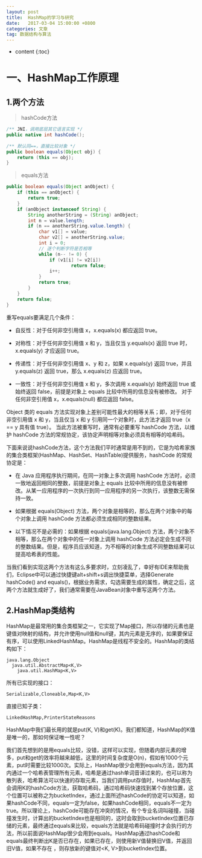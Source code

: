 ```yaml
---
layout: post
title:  HashMap的学习与研究
date:   2017-03-04 15:00:00 +0800
categories: 文章
tag: 数据结构与算法
---
```


* content
{:toc}



一、HashMap工作原理
========================

1.两个方法
------------------------

> hashCode方法

```java
/** JNI，调用底层其它语言实现 */  
public native int hashCode();  
  
/** 默认同==，直接比较对象 */  
public boolean equals(Object obj) {  
    return (this == obj);  
}  
```

> equals方法
```java
public boolean equals(Object anObject) {  
    if (this == anObject) {  
        return true;  
    }  
    if (anObject instanceof String) {  
        String anotherString = (String) anObject;  
        int n = value.length;  
        if (n == anotherString.value.length) {  
            char v1[] = value;  
            char v2[] = anotherString.value;  
            int i = 0;  
            // 逐个判断字符是否相等  
            while (n-- != 0) {  
                if (v1[i] != v2[i])  
                        return false;  
                i++;  
            }  
            return true;  
        }  
    }  
    return false;  
}  
```

重写equals要满足几个条件：

+ 自反性：对于任何非空引用值 x，x.equals(x) 都应返回 true。 

+ 对称性：对于任何非空引用值 x 和 y，当且仅当 y.equals(x) 返回 true 时，x.equals(y) 才应返回 true。

+ 传递性：对于任何非空引用值 x、y 和 z，如果 x.equals(y) 返回 true，并且 y.equals(z) 返回 true，那么 x.equals(z) 应返回 true。 

+ 一致性：对于任何非空引用值 x 和 y，多次调用 x.equals(y) 始终返回 true 或始终返回 false，前提是对象上 equals 比较中所用的信息没有被修改。 
对于任何非空引用值 x，x.equals(null) 都应返回 false。

Object 类的 equals 方法实现对象上差别可能性最大的相等关系；即，对于任何非空引用值 x 和 y，当且仅当 x 和 y 引用同一个对象时，此方法才返回 true（x == y 具有值 true）。 当此方法被重写时，通常有必要重写 hashCode 方法，以维护 hashCode 方法的常规协定，该协定声明相等对象必须具有相等的哈希码。

下面来说说hashCode方法，这个方法我们平时通常是用不到的，它是为哈希家族的集合类框架(HashMap、HashSet、HashTable)提供服务，hashCode 的常规协定是：

+ 在 Java 应用程序执行期间，在同一对象上多次调用 hashCode 方法时，必须一致地返回相同的整数，前提是对象上 equals 比较中所用的信息没有被修改。从某一应用程序的一次执行到同一应用程序的另一次执行，该整数无需保持一致。 

+ 如果根据 equals(Object) 方法，两个对象是相等的，那么在两个对象中的每个对象上调用 hashCode 方法都必须生成相同的整数结果。 

+ 以下情况不是必需的：如果根据 equals(java.lang.Object) 方法，两个对象不相等，那么在两个对象中的任一对象上调用 hashCode 方法必定会生成不同的整数结果。但是，程序员应该知道，为不相等的对象生成不同整数结果可以提高哈希表的性能。

当我们看到实现这两个方法有这么多要求时，立刻凌乱了，幸好有IDE来帮助我们，Eclipse中可以通过快捷键alt+shift+s调出快捷菜单，选择Generate hashCode() and equals()，根据业务需求，勾选需要生成的属性，确定之后，这两个方法就生成好了，我们通常需要在JavaBean对象中重写这两个方法。

2.HashMap类结构
-----------------------

HashMap是最常用的集合类框架之一，它实现了Map接口，所以存储的元素也是键值对映射的结构，并允许使用null值和null键，其内元素是无序的，如果要保证有序，可以使用LinkedHashMap。HashMap是线程不安全的。HashMap的类结构如下：

```
java.lang.Object
  java.util.AbstractMap<K,V>
    java.util.HashMap<K,V>
```

所有已实现的接口：
```
Serializable,Cloneable,Map<K,V>
```
直接已知子类：
```
LinkedHashMap,PrinterStateReasons
```

HashMap中我们最长用的就是put(K, V)和get(K)。我们都知道，HashMap的K值是唯一的，那如何保证唯一性呢？

我们首先想到的是用equals比较，没错，这样可以实现，但随着内部元素的增多，put和get的效率将越来越低，这里的时间复杂度是O(n)，假如有1000个元素，put时需要比较1000次。实际上，HashMap很少会用到equals方法，因为其内通过一个哈希表管理所有元素，哈希是通过hash单词音译过来的，也可以称为散列表，哈希算法可以快速的存取元素，当我们调用put存值时，HashMap首先会调用K的hashCode方法，获取哈希码，通过哈希码快速找到某个存放位置，这个位置可以被称之为bucketIndex，通过上面所述hashCode的协定可以知道，如果hashCode不同，equals一定为false，如果hashCode相同，equals不一定为true。所以理论上，hashCode可能存在冲突的情况，有个专业名词叫碰撞，当碰撞发生时，计算出的bucketIndex也是相同的，这时会取到bucketIndex位置已存储的元素，最终通过equals来比较，equals方法就是哈希码碰撞时才会执行的方法，所以前面说HashMap很少会用到equals。HashMap通过hashCode和equals最终判断出K是否已存在，如果已存在，则使用新V值替换旧V值，并返回旧V值，如果不存在 ，则存放新的键值对<K, V>到bucketIndex位置。

